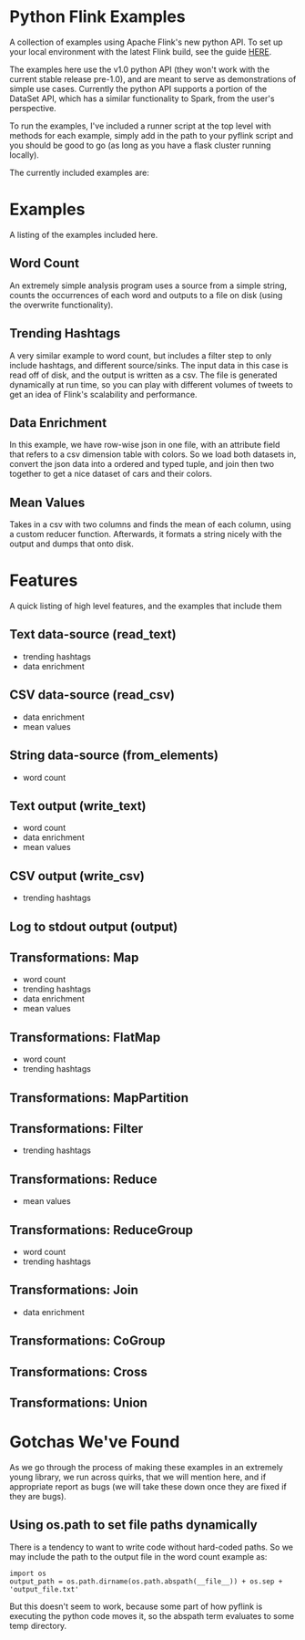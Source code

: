 Python Flink Examples
=====================

A collection of examples using Apache Flink's new python API.  To set up your local environment with 
the latest Flink build, see the guide [HERE](http://willmcginnis.com/2015/11/08/getting-started-with-python-and-apache-flink/).

The examples here use the v1.0 python API (they won't work with the current stable release pre-1.0), and
are meant to serve as demonstrations of simple use cases.  Currently the python API supports a portion of the DataSet
API, which has a similar functionality to Spark, from the user's perspective.

To run the examples, I've included a runner script at the top level with methods for each example, simply
add in the path to your pyflink script and you should be good to go (as long as you have a flask cluster running locally).

The currently included examples are:

Examples
========

A listing of the examples included here.

Word Count
----------

An extremely simple analysis program uses a source from a simple string, counts the occurrences of each word
and outputs to a file on disk (using the overwrite functionality).


Trending Hashtags
-----------------

A very similar example to word count, but includes a filter step to only include hashtags, and different source/sinks.
The input data in this case is read off of disk, and the output is written as a csv. The file is generated dynamically 
at run time, so you can play with different volumes of tweets to get an idea of Flink's scalability and performance.


Data Enrichment
---------------

In this example, we have row-wise json in one file, with an attribute field that refers to a csv dimension table with
colors.  So we load both datasets in, convert the json data into a ordered and typed tuple, and join then two together
to get a nice dataset of cars and their colors.

Mean Values
-----------

Takes in a csv with two columns and finds the mean of each column, using a custom reducer function.  Afterwards, it 
formats a string nicely with the output and dumps that onto disk.

Features
========

A quick listing of high level features, and the examples that include them

Text data-source (read\_text)
----------------------------

 * trending hashtags
 * data enrichment

CSV data-source (read\_csv)
---------------------------
    
 * data enrichment
 * mean values

String data-source (from\_elements)
-----------------------------------

 * word count

Text output (write\_text)
-------------------------

 * word count
 * data enrichment
 * mean values

CSV output (write\_csv)
-----------------------

 * trending hashtags
 
Log to stdout output (output)
-----------------------------


Transformations: Map
--------------------

 * word count
 * trending hashtags
 * data enrichment
 * mean values
 
Transformations: FlatMap
------------------------

 * word count
 * trending hashtags

Transformations: MapPartition
-----------------------------


Transformations: Filter
-----------------------

 * trending hashtags

Transformations: Reduce
-----------------------

 * mean values
 
Transformations: ReduceGroup
----------------------------

 * word count
 * trending hashtags

Transformations: Join
--------------------

 * data enrichment
 
Transformations: CoGroup
------------------------


Transformations: Cross
----------------------


Transformations: Union
----------------------


Gotchas We've Found
===================

As we go through the process of making these examples in an extremely young library, we run across quirks, that we will
mention here, and if appropriate report as bugs (we will take these down once they are fixed if they are bugs).

Using os.path to set file paths dynamically
-------------------------------------------

There is a tendency to want to write code without hard-coded paths.  So we may include the path to the output file
in the word count example as:

    import os
    output_path = os.path.dirname(os.path.abspath(__file__)) + os.sep + 'output_file.txt'
    
But this doesn't seem to work, because some part of how pyflink is executing the python code moves it, so the abspath
term evaluates to some temp directory. 